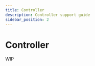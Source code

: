 ```yaml
---
title: Controller
description: Controller support guide
sidebar_position: 2
---
```


# Controller

WIP